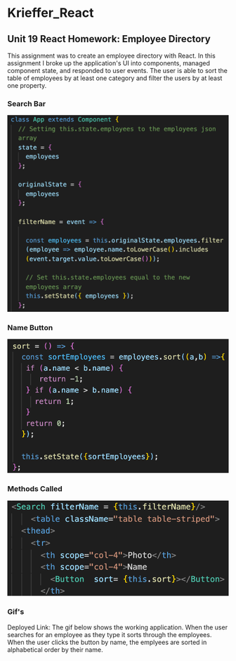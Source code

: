 # Krieffer_React

## Unit 19 React Homework: Employee Directory
  This assignment was to create an employee directory with React. In this assignment I broke up the application's UI into components, managed component state, and responded to user events. The user is able to sort the table of employees by at least one category and filter the users by at least one property.

### Search Bar

![](https://github.com/Krieffer21/Krieffer_React/blob/master/screenshots/employeeFilter.png)

### Name Button

![](https://github.com/Krieffer21/Krieffer_React/blob/master/screenshots/nameSort.png)

### Methods Called

![](https://github.com/Krieffer21/Krieffer_React/blob/master/screenshots/filtersCalled.png)

### Gif's
  Deployed Link:
  The gif below shows the working application. When the user searches for an employee as they type it sorts through the employees. When the user clicks the button by name, the emplyees are sorted in alphabetical order by their name.

![]()

![]()
